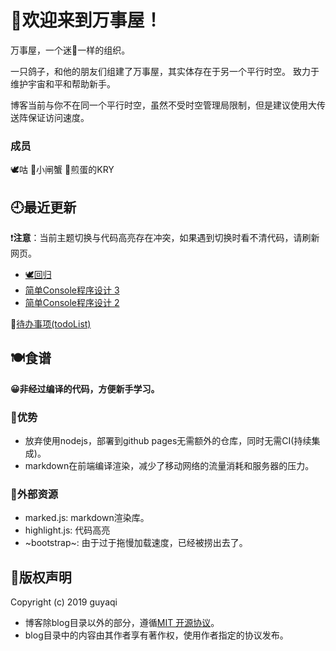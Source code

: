 # 🎉欢迎来到万事屋！

万事屋，一个迷🐸一样的组织。

一只鸽子，和他的朋友们组建了万事屋，其实体存在于另一个平行时空。
致力于维护宇宙和平和帮助新手。

博客当前与你不在同一个平行时空，虽然不受时空管理局限制，但是建议使用大传送阵保证访问速度。

### 成员
🕊咕 🦀小闸蟹 🍳煎蛋的KRY

## 🕘最近更新

❗**注意**：当前主题切换与代码高亮存在冲突，如果遇到切换时看不清代码，请刷新网页。
* [🕊回归](first.md)
* [简单Console程序设计 3](cpp1-5.md)
* [简单Console程序设计 2](cpp1-4.md)


🚩[待办事项(todoList)](todoList.md)

## 🍽食谱

**😀非经过编译的代码，方便新手学习。**

### 🍩优势

* 放弃使用nodejs，部署到github pages无需额外的仓库，同时无需CI(持续集成)。
* markdown在前端编译渲染，减少了移动网络的流量消耗和服务器的压力。

### 🍫外部资源

* marked.js: markdown渲染库。
* highlight.js: 代码高亮
* ~bootstrap~: 由于过于拖慢加载速度，已经被捞出去了。

## 🚦版权声明
Copyright (c) 2019 guyaqi

* 博客除blog目录以外的部分，遵循[MIT 开源协议](https://opensource.org/licenses/MIT)。
* blog目录中的内容由其作者享有著作权，使用作者指定的协议发布。